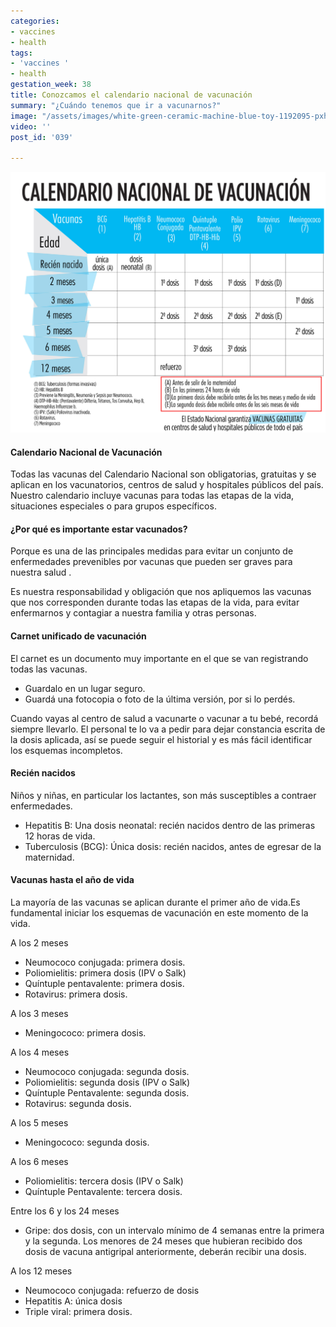 ```yaml
---
categories:
- vaccines
- health
tags:
- 'vaccines '
- health
gestation_week: 38
title: Conozcamos el calendario nacional de vacunación
summary: "¿Cuándo tenemos que ir a vacunarnos?"
image: "/assets/images/white-green-ceramic-machine-blue-toy-1192095-pxhere-com-1.jpg"
video: ''
post_id: '039'

---
```

![](/assets/images/calendario_vacunas_2.png)

#### Calendario Nacional de Vacunación

Todas las vacunas del Calendario Nacional son obligatorias, gratuitas y se aplican en los vacunatorios, centros de salud y hospitales públicos del país. Nuestro calendario incluye vacunas para todas las etapas de la vida, situaciones especiales o para grupos específicos.

#### ¿Por qué es importante estar vacunados?

Porque es una de las principales medidas para evitar un conjunto de enfermedades prevenibles por vacunas que pueden ser graves para nuestra salud .

Es nuestra responsabilidad y obligación que nos apliquemos las vacunas que nos corresponden durante todas las etapas de la vida, para evitar enfermarnos y contagiar a nuestra familia y otras personas.

#### Carnet unificado de vacunación

El carnet es un documento muy importante en el que se van registrando todas las vacunas.

* Guardalo en un lugar seguro.
* Guardá una fotocopia o foto de la última versión, por si lo perdés.

Cuando vayas al centro de salud a vacunarte o vacunar a tu bebé, recordá siempre llevarlo. El personal te lo va a pedir para dejar constancia escrita de la dosis aplicada, así se puede seguir el historial y es más fácil identificar los esquemas incompletos.

#### Recién nacidos

Niños y niñas, en particular los lactantes, son más susceptibles a contraer enfermedades.

* Hepatitis B: Una dosis neonatal: recién nacidos dentro de las primeras 12 horas de vida.
* Tuberculosis (BCG): Única dosis: recién nacidos, antes de egresar de la maternidad.

#### Vacunas hasta el año de vida

La mayoría de las vacunas se aplican durante el primer año de vida.Es fundamental iniciar los esquemas de vacunación en este momento de la vida.

A los 2 meses

* Neumococo conjugada: primera dosis. 
* Poliomielitis: primera dosis (IPV o Salk) 
* Quíntuple pentavalente: primera dosis.  
* Rotavirus: primera dosis.

A los 3 meses

* Meningococo: primera dosis.

A los 4 meses

* Neumococo conjugada: segunda dosis. 
* Poliomielitis: segunda dosis (IPV o Salk) 
* Quíntuple Pentavalente: segunda dosis.  
* Rotavirus: segunda dosis.

A los 5 meses

* Meningococo: segunda dosis.

A los 6 meses

* Poliomielitis: tercera dosis (IPV o Salk) 
* Quíntuple Pentavalente: tercera dosis.

Entre los 6 y los 24 meses

* Gripe: dos dosis, con un intervalo mínimo de 4 semanas entre la primera y la segunda. Los menores de 24 meses que hubieran recibido dos dosis de vacuna antigripal anteriormente, deberán recibir una dosis.

A los 12 meses

* Neumococo conjugada: refuerzo de dosis 
* Hepatitis A: única dosis  
* Triple viral: primera dosis.